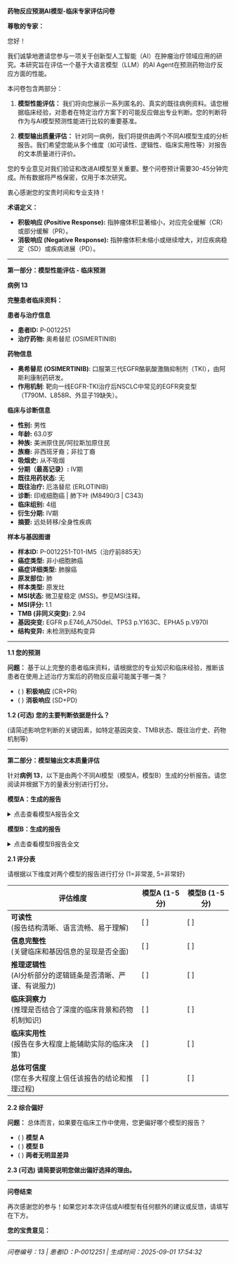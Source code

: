 **药物反应预测AI模型-临床专家评估问卷**

**尊敬的专家：**

您好！

我们诚挚地邀请您参与一项关于创新型人工智能（AI）在肿瘤治疗领域应用的研究。本研究旨在评估一个基于大语言模型（LLM）的AI Agent在预测药物治疗反应方面的性能。

本问卷包含两部分：

1. **模型性能评估：** 我们将向您展示一系列匿名的、真实的既往病例资料。请您根据临床经验，对患者在特定治疗方案下的可能反应做出专业判断。您的判断将作为与AI模型预测性能进行比较的重要基准。

2. **模型输出质量评估：** 针对同一病例，我们将提供由两个不同AI模型生成的分析报告。我们希望您能从多个维度（如可读性、逻辑性、临床实用性等）对报告的文本质量进行评价。

您的专业意见对我们验证和改进AI模型至关重要。整个问卷预计需要30-45分钟完成。所有数据将严格保密，仅用于本次研究。

衷心感谢您的宝贵时间和专业支持！

**术语定义：**

- **积极响应 (Positive Response):** 指肿瘤体积显著缩小，对应完全缓解（CR）或部分缓解（PR）。
- **消极响应 (Negative Response):** 指肿瘤体积未缩小或继续增大，对应疾病稳定（SD）或疾病进展（PD）。

---

**第一部分：模型性能评估 - 临床预测**

**病例 13**

**完整患者临床资料：**


**患者与治疗信息**

- **患者ID:** P-0012251  
- **治疗药物:** 奥希替尼 (OSIMERTINIB)


**药物信息**

- **奥希替尼 (OSIMERTINIB)**: 口服第三代EGFR酪氨酸激酶抑制剂（TKI），由阿斯利康制药研发。  
- **作用机制**: 靶向一线EGFR-TKI治疗后NSCLC中常见的EGFR突变型（T790M、L858R、外显子19缺失）。


**临床与诊断信息**

- **性别:** 男性  
- **年龄:** 63.0岁  
- **种族:** 美洲原住民/阿拉斯加原住民  
- **族裔:** 非西班牙裔；非拉丁裔  
- **吸烟史:** 从不吸烟  
- **分期（最高记录）:** IV期  
- **既往用药状态:** 无  
- **既往治疗:** 厄洛替尼 (ERLOTINIB)  
- **诊断:** 印戒细胞癌 | 肺下叶 (M8490/3 | C343)  
- **临床组别:** 4组  
- **衍生分期:** IV期  
- **摘要:** 远处转移/全身性疾病


**样本与基因图谱**

- **样本ID:** P-0012251-T01-IM5（治疗前885天）  
- **癌症类型:** 非小细胞肺癌  
- **癌症详细类型:** 肺腺癌  
- **原发部位:** 肺  
- **样本类型:** 原发灶  
- **MSI状态:** 微卫星稳定 (MSS)。参见MSI注释。  
- **MSI评分:** 1.1  
- **TMB (非同义突变):** 2.94  
- **基因突变:** EGFR p.E746_A750del、TP53 p.Y163C、EPHA5 p.V970I  
- **结构变异:** 未检测到结构变异


---

**1.1 您的预测**

**问题：** 基于以上完整的患者临床资料，请根据您的专业知识和临床经验，推断该患者在使用上述治疗方案后的药物反应最可能属于哪一类？

- ( ) **积极响应** (CR+PR)
- ( ) **消极响应** (SD+PD)

**1.2 (可选) 您的主要判断依据是什么？**

(请简述影响您判断的关键因素，如特定基因突变、TMB状态、既往治疗史、药物机制等)

---

**第二部分：模型输出文本质量评估**

针对**病例 13**，以下是由两个不同AI模型（模型A，模型B）生成的分析报告。请您阅读并根据下方的量表分别进行打分。

**模型A：生成的报告**

<details>
<summary>点击查看模型A报告全文</summary>

**精准肿瘤学报告**  

**1. 患者与治疗信息**  
- **患者ID:** P-0012251  
- **治疗药物:** 奥希替尼 (OSIMERTINIB)  

**2. 药物信息**  
- **奥希替尼 (OSIMERTINIB)**  
  - **描述:** 阿斯利康制药研发的口服第三代EGFR酪氨酸激酶抑制剂（TKI）。  
  - **作用机制:** 靶向一线EGFR-TKI治疗后NSCLC中常见的EGFR突变型（T790M、L858R、外显子19缺失）。  

**3. 临床与诊断信息**  
- **性别:** 男性  
- **年龄:** 63.0岁  
- **种族:** 美洲原住民/阿拉斯加原住民  
- **族裔:** 非西班牙裔；非拉丁裔  
- **吸烟史:** 从不吸烟  
- **最高记录分期:** IV期  
- **既往用药状态:** 无  
- **既往治疗:** 厄洛替尼 (ERLOTINIB)  
- **诊断:** 印戒细胞癌 | 肺下叶 (M8490/3 | C343)  
- **临床分组:** 4组  
- **衍生分期:** IV期  
- **摘要:** 远处转移/全身性疾病  

**4. 样本与基因图谱**  
- **样本ID:** P-0012251-T01-IM5（治疗前885天）  
- **癌症类型:** 非小细胞肺癌  
- **详细癌症类型:** 肺腺癌  
- **原发部位:** 肺  
- **样本类型:** 原发灶  
- **MSI状态:** 微卫星稳定 (MSS)  
- **MSI评分:** 1.1  
- **TMB（非同义突变）:** 2.94  
- **基因突变:**  
  - EGFR p.E746_A750del  
  - TP53 p.Y163C  
  - EPHA5 p.V970I  
- **结构变异:** 未检出  

**5. AI生成分析**  
**预测治疗反应评分:** 0.650 / 1.0  
（分数越接近1，表示积极响应的可能性越高。）  

**推理依据**  
- **EGFR p.E746_A750del:** 因奥希替尼对外显子19缺失的特异性，可能产生响应，但既往厄洛替尼使用可能带来交叉耐药风险。  
- **TP53 p.Y163C:** 可能通过激活耐药通路降低生存获益，但与奥希替尼原发性耐药无直接关联。  
- **微卫星稳定 (MSS):** 在此背景下对错配修复缺陷无预测价值。  
- **既往厄洛替尼暴露:** 增加耐药克隆（如T790M）风险，可能削弱奥希替尼疗效（相较于初治病例）。  
- **IV期疾病:** 晚期全身扩散较早期病例限制治疗反应性。  

**注:** 该分数反映了AI模型基于现有遗传和临床数据的评估。建议进行临床验证。

</details>

**模型B：生成的报告**

<details>
<summary>点击查看模型B报告全文</summary>

**精准肿瘤学报告**  

**1. 患者与治疗信息**  
- **患者ID:** P-0012251  
- **治疗药物:** 奥希替尼 (OSIMERTINIB)  

**2. 药物信息**  
- **奥希替尼 (OSIMERTINIB)**: 口服第三代EGFR酪氨酸激酶抑制剂（TKI），由阿斯利康制药研发。  
- **作用机制**: 靶向一线EGFR-TKI治疗后NSCLC中常见的EGFR突变型（T790M、L858R、外显子19缺失）。  

**3. 临床与诊断信息**  
- **性别:** 男性  
- **年龄:** 63.0岁  
- **种族:** 美洲原住民/阿拉斯加原住民  
- **族裔:** 非西班牙裔；非拉丁裔  
- **吸烟史:** 从不吸烟  
- **分期（最高记录）:** IV期  
- **既往用药状态:** 无  
- **既往治疗:** 厄洛替尼 (ERLOTINIB)  
- **诊断:** 印戒细胞癌 | 肺下叶 (M8490/3 | C343)  
- **临床组别:** 4组  
- **衍生分期:** IV期  
- **摘要:** 远处转移/全身性疾病  

**4. 样本与基因图谱**  
- **样本ID:** P-0012251-T01-IM5（治疗前885天）  
- **癌症类型:** 非小细胞肺癌  
- **癌症详细类型:** 肺腺癌  
- **原发部位:** 肺  
- **样本类型:** 原发灶  
- **MSI状态:** 微卫星稳定 (MSS)。参见MSI注释。  
- **MSI评分:** 1.1  
- **TMB (非同义突变):** 2.94  
- **基因突变:** EGFR p.E746_A750del、TP53 p.Y163C、EPHA5 p.V970I  
- **结构变异:** 未检测到结构变异  

**5. AI生成分析**  
**预测治疗反应评分:** 0.426 / 1.0  
*(分数越接近1，表示积极响应的可能性越高。)*  

**推理依据**  
- **EGFR突变相关性**: 奥希替尼靶向EGFR突变（T790M、L858R、外显子19缺失），但患者的外显子19缺失（p.E746_A750del）是对第一代TKI（如厄洛替尼）的原发耐药突变。奥希替尼因无法克服获得性耐药而疗效有限。  
- **TP53与EPHA5突变**: TP53 p.Y163C（驱动突变）和EPHA5 p.V970I可能促进肿瘤侵袭性及对EGFR-TKI的耐药性，且奥希替尼不直接靶向这些突变。  
- **临床与组织学因素**: 印戒细胞癌（罕见侵袭性亚型）合并IV期远处转移，提示奥希替尼反应较差。  
- **既往厄洛替尼治疗**: 筛选出E746_A750del耐药突变，导致奥希替尼因交叉耐药而获益受限。  

**注:** 该分数反映了AI模型基于现有遗传和临床数据的评估。建议进行临床验证。

</details>

**2.1 评分表**

请根据以下维度对两个模型的报告进行打分 (1=非常差, 5=非常好)

| **评估维度** | **模型A (1-5分)** | **模型B (1-5分)** |
|-------------|------------------|------------------|
| **可读性**<br>(报告结构清晰、语言流畅、易于理解) | [ ] | [ ] |
| **信息完整性**<br>(关键临床和基因信息的呈现是否全面) | [ ] | [ ] |
| **推理逻辑性**<br>(AI分析部分的逻辑链条是否清晰、严谨、有说服力) | [ ] | [ ] |
| **临床洞察力**<br>(推理是否结合了深度的临床背景和药物机制知识) | [ ] | [ ] |
| **临床实用性**<br>(报告在多大程度上能辅助实际的临床决策) | [ ] | [ ] |
| **总体可信度**<br>(您在多大程度上信任该报告的结论和推理过程) | [ ] | [ ] |

**2.2 综合偏好**

**问题：** 总体而言，如果要在临床工作中使用，您更偏好哪个模型的报告？

- ( ) **模型 A**
- ( ) **模型 B**
- ( ) **两者无明显差异**

**2.3 (可选) 请简要说明您做出偏好选择的理由。**

---

**问卷结束**

再次感谢您的参与！如果您对本次评估或AI模型有任何额外的建议或反馈，请填写在下方。

**您的宝贵意见：**

---

*问卷编号：13 | 患者ID：P-0012251 | 生成时间：2025-09-01 17:54:32*
